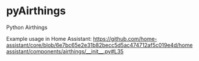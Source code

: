 # pyAirthings
Python Airthings


Example usage in Home Assistant:
https://github.com/home-assistant/core/blob/6e7bc65e2e31b82becc5d5ac474712af5c019e4d/homeassistant/components/airthings/__init__.py#L35
